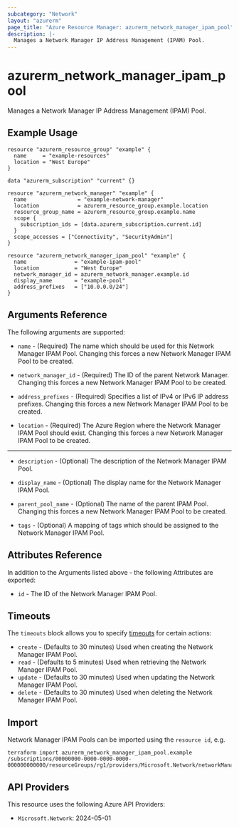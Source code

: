 ```yaml
---
subcategory: "Network"
layout: "azurerm"
page_title: "Azure Resource Manager: azurerm_network_manager_ipam_pool"
description: |-
  Manages a Network Manager IP Address Management (IPAM) Pool.
---
```


# azurerm_network_manager_ipam_pool

Manages a Network Manager IP Address Management (IPAM) Pool.

## Example Usage

```hcl
resource "azurerm_resource_group" "example" {
  name     = "example-resources"
  location = "West Europe"
}

data "azurerm_subscription" "current" {}

resource "azurerm_network_manager" "example" {
  name                = "example-network-manager"
  location            = azurerm_resource_group.example.location
  resource_group_name = azurerm_resource_group.example.name
  scope {
    subscription_ids = [data.azurerm_subscription.current.id]
  }
  scope_accesses = ["Connectivity", "SecurityAdmin"]
}

resource "azurerm_network_manager_ipam_pool" "example" {
  name               = "example-ipam-pool"
  location           = "West Europe"
  network_manager_id = azurerm_network_manager.example.id
  display_name       = "example-pool"
  address_prefixes   = ["10.0.0.0/24"]
}
```

## Arguments Reference

The following arguments are supported:

* `name` - (Required) The name which should be used for this Network Manager IPAM Pool. Changing this forces a new Network Manager IPAM Pool to be created.

* `network_manager_id` - (Required) The ID of the parent Network Manager. Changing this forces a new Network Manager IPAM Pool to be created.

* `address_prefixes` - (Required) Specifies a list of IPv4 or IPv6 IP address prefixes. Changing this forces a new Network Manager IPAM Pool to be created.

* `location` - (Required) The Azure Region where the Network Manager IPAM Pool should exist. Changing this forces a new Network Manager IPAM Pool to be created.

---

* `description` - (Optional) The description of the Network Manager IPAM Pool.

* `display_name` - (Optional) The display name for the Network Manager IPAM Pool.

* `parent_pool_name` - (Optional) The name of the parent IPAM Pool. Changing this forces a new Network Manager IPAM Pool to be created.

* `tags` - (Optional) A mapping of tags which should be assigned to the Network Manager IPAM Pool.

## Attributes Reference

In addition to the Arguments listed above - the following Attributes are exported:

* `id` - The ID of the Network Manager IPAM Pool.

## Timeouts

The `timeouts` block allows you to specify [timeouts](https://www.terraform.io/language/resources/syntax#operation-timeouts) for certain actions:

* `create` - (Defaults to 30 minutes) Used when creating the Network Manager IPAM Pool.
* `read` - (Defaults to 5 minutes) Used when retrieving the Network Manager IPAM Pool.
* `update` - (Defaults to 30 minutes) Used when updating the Network Manager IPAM Pool.
* `delete` - (Defaults to 30 minutes) Used when deleting the Network Manager IPAM Pool.

## Import

Network Manager IPAM Pools can be imported using the `resource id`, e.g.

```shell
terraform import azurerm_network_manager_ipam_pool.example /subscriptions/00000000-0000-0000-0000-000000000000/resourceGroups/rg1/providers/Microsoft.Network/networkManagers/manager1/ipamPools/pool1
```

## API Providers
<!-- This section is generated, changes will be overwritten -->
This resource uses the following Azure API Providers:

* `Microsoft.Network`: 2024-05-01
